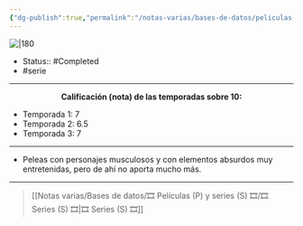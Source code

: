 ```yaml
---
{"dg-publish":true,"permalink":"/notas-varias/bases-de-datos/peliculas-p-y-series-s/s-baki-hanma/"}
---
```



![|180](https://m.media-amazon.com/images/M/MV5BOWI2ZjAzZTktYjYxNC00NzM1LThmMzEtZTJhMjBmMGIzNzgyXkEyXkFqcGdeQXVyMTEzMTI1Mjk3._V1_SX300.jpg)

- Status:: #Completed   
- #serie

---

**<center>Calificación (nota) de las temporadas sobre 10:</center>**

- Temporada 1: 7
- Temporada 2: 6.5
- Temporada 3: 7

---

- Peleas con personajes musculosos y con elementos absurdos muy entretenidas, pero de ahí no aporta mucho más.

---

> [[Notas varias/Bases de datos/🎞️ Películas (P) y series (S) 🎞️/🎞️ Series (S) 🎞️\|🎞️ Series (S) 🎞️]]